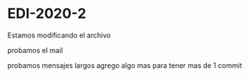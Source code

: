 # EDI-2020-2

Estamos modificando el archivo

probamos el mail

probamos mensajes largos
agrego algo mas para tener mas de 1 commit